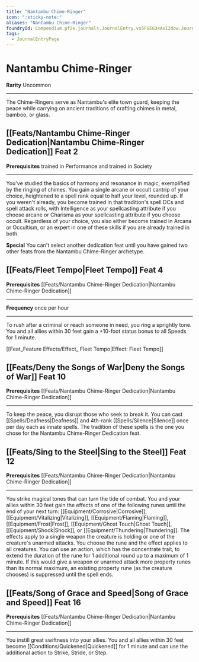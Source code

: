 ```yaml
---
title: "Nantambu Chime-Ringer"
icon: ":sticky-note:"
aliases: "Nantambu Chime-Ringer"
foundryId: Compendium.pf2e.journals.JournalEntry.vx5FGEG34AxI2dow.JournalEntryPage.sY25SoDaHBPIG5Jw
tags:
  - JournalEntryPage
---
```


# Nantambu Chime-Ringer
**Rarity** Uncommon

* * *

The Chime-Ringers serve as Nantambu's elite town guard, keeping the peace while carrying on ancient traditions of crafting chimes in metal, bamboo, or glass.

## [[Feats/Nantambu Chime-Ringer Dedication|Nantambu Chime-Ringer Dedication]] Feat 2

**Prerequisites** trained in Performance and trained in Society

* * *

You've studied the basics of harmony and resonance in magic, exemplified by the ringing of chimes. You gain a single arcane or occult cantrip of your choice, heightened to a spell rank equal to half your level, rounded up. If you weren't already, you become trained in that tradition's spell DCs and spell attack rolls, with Intelligence as your spellcasting attribute if you choose arcane or Charisma as your spellcasting attribute if you choose occult. Regardless of your choice, you also either become trained in Arcana or Occultism, or an expert in one of these skills if you are already trained in both.

**Special** You can't select another dedication feat until you have gained two other feats from the Nantambu Chime-Ringer archetype.

## [[Feats/Fleet Tempo|Fleet Tempo]] Feat 4

**Prerequisites** [[Feats/Nantambu Chime-Ringer Dedication|Nantambu Chime-Ringer Dedication]]

* * *

**Frequency** once per hour

* * *

To rush after a criminal or reach someone in need, you ring a sprightly tone. You and all allies within 30 feet gain a +10-foot status bonus to all Speeds for 1 minute.

[[Feat\_Feature Effects/Effect\_ Fleet Tempo|Effect: Fleet Tempo]]

## [[Feats/Deny the Songs of War|Deny the Songs of War]] Feat 10

**Prerequisites** [[Feats/Nantambu Chime-Ringer Dedication|Nantambu Chime-Ringer Dedication]]

* * *

To keep the peace, you disrupt those who seek to break it. You can cast [[Spells/Deafness|Deafness]] and 4th-rank [[Spells/Silence|Silence]] once per day each as innate spells. The tradition of these spells is the one you chose for the Nantambu Chime-Ringer Dedication feat.

## [[Feats/Sing to the Steel|Sing to the Steel]] Feat 12

**Prerequisites** [[Feats/Nantambu Chime-Ringer Dedication|Nantambu Chime-Ringer Dedication]]

* * *

You strike magical tones that can turn the tide of combat. You and your allies within 30 feet gain the effects of one of the following runes until the end of your next turn: [[Equipment/Corrosive|Corrosive]], [[Equipment/Vitalizing|Vitalizing]], [[Equipment/Flaming|Flaming]], [[Equipment/Frost|Frost]], [[Equipment/Ghost Touch|Ghost Touch]], [[Equipment/Shock|Shock]], or [[Equipment/Thundering|Thundering]]. The effects apply to a single weapon the creature is holding or one of the creature's unarmed attacks. You choose the rune and the effect applies to all creatures. You can use an action, which has the concentrate trait, to extend the duration of the rune for 1 additional round up to a maximum of 1 minute. If this would give a weapon or unarmed attack more property runes than its normal maximum, an existing property rune (as the creature chooses) is suppressed until the spell ends.

## [[Feats/Song of Grace and Speed|Song of Grace and Speed]] Feat 16

**Prerequisites** [[Feats/Nantambu Chime-Ringer Dedication|Nantambu Chime-Ringer Dedication]]

* * *

You instill great swiftness into your allies. You and all allies within 30 feet become [[Conditions/Quickened|Quickened]] for 1 minute and can use the additional action to Strike, Stride, or Step.